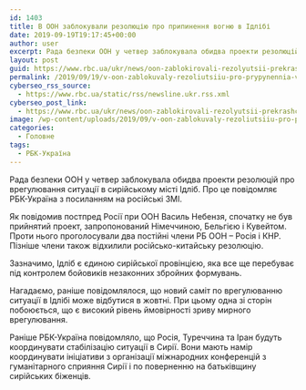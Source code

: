 ```yaml
---
id: 1403
title: В ООН заблокували резолюцію про припинення вогню в Ідлібі
date: 2019-09-19T19:17:45+00:00
author: user
excerpt: Рада безпеки ООН у четвер заблокувала обидва проекти резолюцій про врегулювання ситуації в сирійському місті Ідліб. Про це повідомляє РБК-Україна з...
layout: post
guid: https://www.rbc.ua/ukr/news/oon-zablokirovali-rezolyutsii-prekrashchenii-1568919546.html
permalink: /2019/09/19/v-oon-zablokuvaly-rezoliutsiiu-pro-prypynennia-vohniu-v-idlibi/
cyberseo_rss_source:
  - https://www.rbc.ua/static/rss/newsline.ukr.rss.xml
cyberseo_post_link:
  - https://www.rbc.ua/ukr/news/oon-zablokirovali-rezolyutsii-prekrashchenii-1568919546.html
image: /wp-content/uploads/2019/09/v-oon-zablokuvaly-rezoliutsiiu-pro-prypynennia-vohniu-v-idlibi.jpg
categories:
  - Головне
tags:
  - РБК-Україна
---
```

Рада безпеки ООН у четвер заблокувала обидва проекти резолюцій про врегулювання ситуації в сирійському місті Ідліб. Про це повідомляє РБК-Україна з посиланням на російські ЗМІ.

Як повідомив постпред Росії при ООН Василь Небензя, спочатку не був прийнятий проект, запропонований Німеччиною, Бельгією і Кувейтом. Проти нього проголосували два постійні члени РБ ООН &#8211; Росія і КНР. Пізніше члени також відхилили російсько-китайську резолюцію.

Зазначимо, Ідліб є єдиною сирійської провінцією, яка все ще перебуває під контролем бойовиків незаконних збройних формувань.

Нагадаємо, раніше повідомлялося, що новий саміт по врегулюванню ситуації в Ідлібі може відбутися в жовтні. При цьому одна зі сторін побоюється, що є високий рівень ймовірності зриву мирного врегулювання.

Раніше РБК-Україна повідомляло, що Росія, Туреччина та Іран будуть координувати стабілізацію ситуації в Сирії. Вони мають намір координувати ініціативи з організації міжнародних конференцій з гуманітарного сприяння Сирії і по поверненню на батьківщину сирійських біженців.